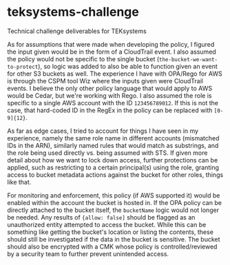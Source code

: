 # teksystems-challenge
Technical challenge deliverables for TEKsystems

As for assumptions that were made when developing the policy, I figured the input given would be in the form of a CloudTrail event.  I also assumed the policy would not be specific to the single bucket (`the-bucket-we-want-to-protect`), so logic was added to also be able to function given an event for other S3 buckets as well.  The experience I have with OPA/Rego for AWS is through the CSPM tool Wiz where the inputs given were CloudTrail events.  I believe the only other policy language that would apply to AWS would be Cedar, but we're working with Rego.  I also assumed the role is specific to a single AWS account with the ID `123456789012`.  If this is not the case, that hard-coded ID in the RegEx in the policy can be replaced with `[0-9]{12}`.  

As far as edge cases, I tried to account for things I have seen in my experience, namely the same role name in different accounts (mismatched IDs in the ARN), similarly named rules that would match as substrings, and the role being used directly vs. being assumed with STS.  If given more detail about how we want to lock down access, further protections can be applied, such as restricting to a certain principal(s) using the role, granting access to bucket metadata actions against the bucket for other roles, things like that.

For monitoring and enforcement, this policy (if AWS supported it) would be enabled within the account the bucket is hosted in.  If the OPA policy can be directly attached to the bucket itself, the `bucketName` logic would not longer be needed.  Any results of `{allow: false]` should be flagged as an unauthorized entity attempted to access the bucket.  While this can be something like getting the bucket's location or listing the contents, these should still be investigated if the data in the bucket is sensitive.  The bucket should also be encrypted with a CMK whose policy is controlled/reviewed by a security team to further prevent unintended access.
